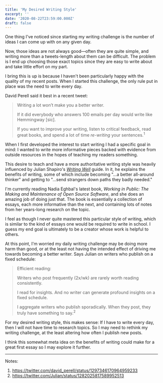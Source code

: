 ```yaml
---
title: 'My Desired Writing Style'
excerpt: ''
date: '2020-08-22T23:59:00.000Z'
draft: false
---
```


One thing I've noticed since starting my writing challenge is the number of
ideas I can come up with on any given day.

Now, those ideas are not always good—often they are quite simple, and writing
more than a tweets-length about them can be difficult. The problem is I end up
choosing those exact topics since they are easy to write about and take little
effort on my part.

I bring this is up is because I haven't been particularly happy with the quality
of my recent posts. When I started this challenge, the only rule put in place
was the need to write every day.

David Perell said it best in a recent tweet:

> Writing a lot won’t make you a better writer.
>
> If it did everybody who answers 100 emails per day would write like Hemmingway
> [sic].
>
> If you want to improve your writing, listen to critical feedback, read great
> books, and spend a lot of time _re-writing_ your sentences.<sup>1</sup>

When I first developed the interest to start writing I had a specific goal in
mind: I wanted to write more informative pieces backed with evidence from
outside resources in the hopes of teaching my readers something.

This desire to teach and have a more authoritative writing style was heavily
influenced by Julian Shapiro's
[_Writing Well_](https://www.julian.com/guide/write/intro) guide. In it, he
explains the benefits of writing, some of which include becoming "…a better
all-around thinker" and getting to "…send strangers down paths they badly
needed."

I'm currently reading Nadia Eghbal's latest book, _Working in Public: The Making
and Maintenance of Open Source Software_, and she does an amazing job of doing
just that. The book is essentially a collection of essays, each more informative
than the next, and containing lots of notes from her years-long research on the
topic.

I feel as though I never quite mastered this particular style of writing, which
is similar to the kind of essays one would be required to write in school. I
guess my end goal is ultimately to be a creator whose work is helpful to others.

At this point, I'm worried my daily writing challenge may be doing more harm
than good, or at the least not having the intended effect of driving me towards
becoming a better writer. Says Julian on writers who publish on a fixed
schedule:

> Efficient reading:
>
> Writers who post frequently (2x/wk) are rarely worth reading consistently.
>
> I read for insights. And no writer can generate profound insights on a fixed
> schedule.
>
> I aggregate writers who publish sporadically. When they post, they truly have
> something to say.<sup>2</sup>

For my desired writing style, this makes sense: If I have to write every day,
then I will not have time to research topics. So I may need to rethink my
writing challenge, at the least altering how often I publish new posts.

I think this somewhat meta idea on the benefits of writing could make for a
great first essay so I may explore it further.

---

Notes:

1. https://twitter.com/david_perell/status/1297346170964959233
2. https://twitter.com/Julian/status/1282025817589952513

